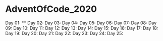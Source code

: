 ﻿# AdventOfCode_2020
Day 01: **
Day 02:
Day 03:
Day 04:
Day 05:
Day 06:
Day 07:
Day 08:
Day 09:
Day 10:
Day 11:
Day 12:
Day 13:
Day 14:
Day 15:
Day 16:
Day 17:
Day 18:
Day 19:
Day 20:
Day 21:
Day 22:
Day 23:
Day 24:
Day 25:
